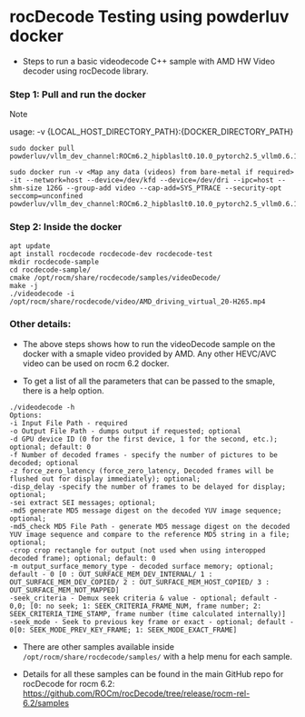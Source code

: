 # rocDecode Testing using powderluv docker

* Steps to run a basic videodecode C++ sample with AMD HW Video decoder using rocDecode library.

### Step 1: Pull and run the docker
> [!NOTE]
usage: -v {LOCAL_HOST_DIRECTORY_PATH}:{DOCKER_DIRECTORY_PATH}

```
sudo docker pull powderluv/vllm_dev_channel:ROCm6.2_hipblaslt0.10.0_pytorch2.5_vllm0.6.1_cython_09192024

sudo docker run -v <Map any data (videos) from bare-metal if required> -it --network=host --device=/dev/kfd --device=/dev/dri --ipc=host --shm-size 126G --group-add video --cap-add=SYS_PTRACE --security-opt seccomp=unconfined powderluv/vllm_dev_channel:ROCm6.2_hipblaslt0.10.0_pytorch2.5_vllm0.6.1_cython_09192024
```

### Step 2: Inside the docker

```
apt update
apt install rocdecode rocdecode-dev rocdecode-test
mkdir rocdecode-sample
cd rocdecode-sample/
cmake /opt/rocm/share/rocdecode/samples/videoDecode/
make -j
./videodecode -i /opt/rocm/share/rocdecode/video/AMD_driving_virtual_20-H265.mp4
```

### Other details:

* The above steps shows how to run the videoDecode sample on the docker with a smaple video provided by AMD. Any other HEVC/AVC video can be used on rocm 6.2 docker.

* To get a list of all the parameters that can be passed to the smaple, there is a help option.

```
./videodecode -h
Options:
-i Input File Path - required
-o Output File Path - dumps output if requested; optional
-d GPU device ID (0 for the first device, 1 for the second, etc.); optional; default: 0
-f Number of decoded frames - specify the number of pictures to be decoded; optional
-z force_zero_latency (force_zero_latency, Decoded frames will be flushed out for display immediately); optional;
-disp_delay -specify the number of frames to be delayed for display; optional;
-sei extract SEI messages; optional;
-md5 generate MD5 message digest on the decoded YUV image sequence; optional;
-md5_check MD5 File Path - generate MD5 message digest on the decoded YUV image sequence and compare to the reference MD5 string in a file; optional;
-crop crop rectangle for output (not used when using interopped decoded frame); optional; default: 0
-m output_surface_memory_type - decoded surface memory; optional; default - 0 [0 : OUT_SURFACE_MEM_DEV_INTERNAL/ 1 : OUT_SURFACE_MEM_DEV_COPIED/ 2 : OUT_SURFACE_MEM_HOST_COPIED/ 3 : OUT_SURFACE_MEM_NOT_MAPPED]
-seek_criteria - Demux seek criteria & value - optional; default - 0,0; [0: no seek; 1: SEEK_CRITERIA_FRAME_NUM, frame number; 2: SEEK_CRITERIA_TIME_STAMP, frame number (time calculated internally)]
-seek_mode - Seek to previous key frame or exact - optional; default - 0[0: SEEK_MODE_PREV_KEY_FRAME; 1: SEEK_MODE_EXACT_FRAME]
```

* There are other samples available inside `/opt/rocm/share/rocdecode/samples/` with a help menu for each sample.

* Details for all these samples can be found in the main GitHub repo for rocDecode for rocm 6.2: https://github.com/ROCm/rocDecode/tree/release/rocm-rel-6.2/samples